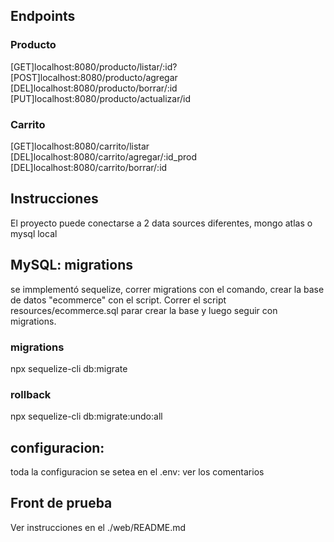 ## Endpoints

### Producto

[GET]localhost:8080/producto/listar/:id?
[POST]localhost:8080/producto/agregar
[DEL]localhost:8080/producto/borrar/:id
[PUT]localhost:8080/producto/actualizar/id

### Carrito

[GET]localhost:8080/carrito/listar
[DEL]localhost:8080/carrito/agregar/:id_prod
[DEL]localhost:8080/carrito/borrar/:id

## Instrucciones

El proyecto puede conectarse a 2 data sources diferentes, mongo atlas o mysql local

## MySQL: migrations

se immplementó sequelize, correr migrations con el comando, crear la base de datos "ecommerce" con el script. Correr el script resources/ecommerce.sql parar crear la base y luego seguir con migrations.

### migrations

npx sequelize-cli db:migrate

### rollback

npx sequelize-cli db:migrate:undo:all

## configuracion:

toda la configuracion se setea en el .env: ver los comentarios

## Front de prueba

Ver instrucciones en el ./web/README.md
